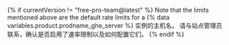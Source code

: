 {% if currentVersion != "free-pro-team@latest" %}
Note that the limits mentioned above are the default rate limits for a
{% data variables.product.prodname_ghe_server %} 实例的主机名。 请与站点管理员联系，确认是否启用了速率限制以及如何配置它们。
{% endif %}
